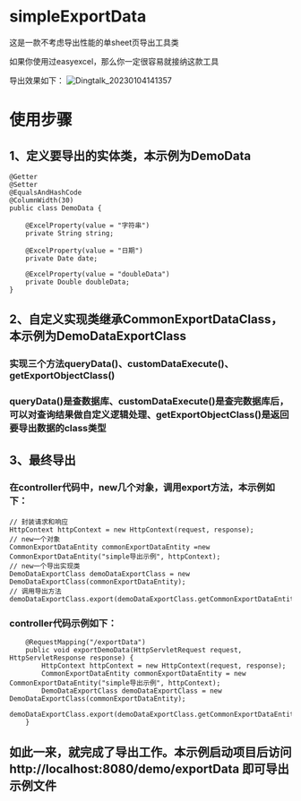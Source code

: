 # simpleExportData
这是一款不考虑导出性能的单sheet页导出工具类

如果你使用过easyexcel，那么你一定很容易就接纳这款工具

导出效果如下：
![Dingtalk_20230104141357](https://user-images.githubusercontent.com/24545680/210494984-f76a1fcd-262d-4bcd-89e7-fe7ffc136a89.jpg)


# 使用步骤
## 1、定义要导出的实体类，本示例为DemoData

```
@Getter
@Setter
@EqualsAndHashCode
@ColumnWidth(30)
public class DemoData {

	@ExcelProperty(value = "字符串")
	private String string;

	@ExcelProperty(value = "日期")
	private Date date;

	@ExcelProperty(value = "doubleData")
	private Double doubleData;
}
```
## 2、自定义实现类继承CommonExportDataClass，本示例为DemoDataExportClass
### 实现三个方法queryData()、customDataExecute()、getExportObjectClass()

### queryData()是查数据库、customDataExecute()是查完数据库后，可以对查询结果做自定义逻辑处理、getExportObjectClass()是返回要导出数据的class类型

## 3、最终导出
### 在controller代码中，new几个对象，调用export方法，本示例如下：
```
// 封装请求和响应
HttpContext httpContext = new HttpContext(request, response);
// new一个对象
CommonExportDataEntity commonExportDataEntity =new CommonExportDataEntity("simple导出示例", httpContext);
// new一个导出实现类
DemoDataExportClass demoDataExportClass = new DemoDataExportClass(commonExportDataEntity);
// 调用导出方法
demoDataExportClass.export(demoDataExportClass.getCommonExportDataEntity());
```
### controller代码示例如下：
```
    @RequestMapping("/exportData")
	public void exportDemoData(HttpServletRequest request, HttpServletResponse response) {
		HttpContext httpContext = new HttpContext(request, response);
		CommonExportDataEntity commonExportDataEntity = new CommonExportDataEntity("simple导出示例", httpContext);
		DemoDataExportClass demoDataExportClass = new DemoDataExportClass(commonExportDataEntity);
		demoDataExportClass.export(demoDataExportClass.getCommonExportDataEntity());
	}
```

## 如此一来，就完成了导出工作。本示例启动项目后访问http://localhost:8080/demo/exportData 即可导出示例文件
